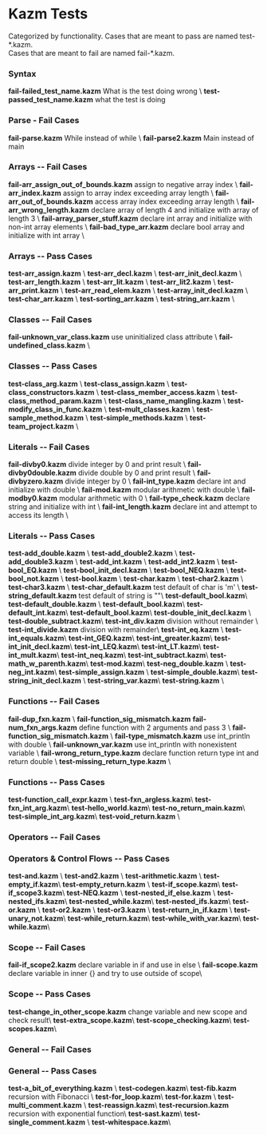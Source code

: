 # Kazm Tests 

Categorized by functionality. 
Cases that are meant to pass are named test-\*.kazm.\
Cases that are meant to fail are named fail-\*.kazm.

### Syntax

**fail-failed_test_name.kazm** What is the test doing wrong  \\
**test-passed_test_name.kazm** what the test is doing

### Parse - Fail Cases
**fail-parse.kazm** While instead of while \\
**fail-parse2.kazm** Main instead of main

### Arrays -- Fail Cases 
**fail-arr_assign_out_of_bounds.kazm** assign to negative array index \\
**fail-arr_index.kazm** assign to array index exceeding array length \\
**fail-arr_out_of_bounds.kazm** access array index exceeding array length \\
**fail-arr_wrong_length.kazm** declare array of length 4 and initialize with array of length 3 \\
**fail-array_parser_stuff.kazm** declare int array and initialize with non-int array elements \\
**fail-bad_type_arr.kazm** declare bool array and initialize with int array   \\

### Arrays -- Pass Cases
**test-arr_assign.kazm** \\
**test-arr_decl.kazm** \\
**test-arr_init_decl.kazm** \\
**test-arr_length.kazm** \\
**test-arr_lit.kazm** \\ 
**test-arr_lit2.kazm** \\
**test-arr_print.kazm** \\ 
**test-arr_read_elem.kazm** \\ 
**test-array_init_decl.kazm** \\
**test-char_arr.kazm** \\
**test-sorting_arr.kazm** \\
**test-string_arr.kazm** \\

### Classes -- Fail Cases 
**fail-unknown_var_class.kazm** use uninitialized class attribute \\
**fail-undefined_class.kazm** \\

### Classes -- Pass Cases 
**test-class_arg.kazm** \\
**test-class_assign.kazm** \\
**test-class_constructors.kazm** \\ 
**test-class_member_access.kazm** \\
**test-class_method_param.kazm** \\
**test-class_name_mangling.kazm** \\ 
**test-modify_class_in_func.kazm** \\
**test-mult_classes.kazm** \\ 
**test-sample_method.kazm** \\
**test-simple_methods.kazm** \\ 
**test-team_project.kazm** \\

### Literals -- Fail Cases
**fail-divby0.kazm** divide integer by 0 and print result \\
**fail-divby0double.kazm** divide double by 0 and print result \\
**fail-divbyzero.kazm** divide integer by 0 \\
**fail-int_type.kazm** declare int and initialize with double \\
**fail-mod.kazm** modular arithmetic with double \\
**fail-modby0.kazm** modular arithmetic with 0  \\
**fail-type_check.kazm** declare string and initialize with int \\
**fail-int_length.kazm** declare int and attempt to access its length \\ 

### Literals -- Pass Cases
**test-add_double.kazm** \\
**test-add_double2.kazm** \\
**test-add_double3.kazm** \\
**test-add_int.kazm** \\
**test-add_int2.kazm** \\
**test-bool_EQ.kazm** \\
**test-bool_init_decl.kazm** \\
**test-bool_NEQ.kazm** \\
**test-bool_not.kazm** \\
**test-bool.kazm** \\
**test-char.kazm** \\
**test-char2.kazm** \\
**test-char3.kazm** \\
**test-char_default.kazm** test default of char is 'm' \\
**test-string_default.kazm** test default of string is ""\\
**test-default_bool.kazm**\\
**test-default_double.kazm** \\
**test-default_bool.kazm**\\
**test-default_int.kazm**\\
**test-default_bool.kazm**\\
**test-double_init_decl.kazm** \\
**test-double_subtract.kazm**\\
**test-int_div.kazm** division without remainder \\
**test-int_divide.kazm** division with remainder\\
**test-int_eq.kazm** \\
**test-int_equals.kazm**\\ 
**test-int_GEQ.kazm**\\
**test-int_greater.kazm**\\
**test-int_init_decl.kazm**\\ 
**test-int_LEQ.kazm**\\
**test-int_LT.kazm**\\
**test-int_mult.kazm**\\
**test-int_neq.kazm**\\
**test-int_subtract.kazm**\\
**test-math_w_parenth.kazm**\\ 
**test-mod.kazm**\\
**test-neg_double.kazm**  \\
**test-neg_int.kazm**\\
**test-simple_assign.kazm** \\
**test-simple_double.kazm**\\ 
**test-string_init_decl.kazm** \\
**test-string_var.kazm**\\ 
**test-string.kazm** \\


### Functions -- Fail Cases
**fail-dup_fxn.kazm** \\
**fail-function_sig_mismatch.kazm**
**fail-num_fxn_args.kazm** define function with 2 arguments and pass 3 \\
**fail-function_sig_mismatch.kazm** \\
**fail-type_mismatch.kazm** use int_println with double \\
**fail-unknown_var.kazm** use int_println with nonexistent variable \\
**fail-wrong_return_type.kazm** declare function return type int and return double  \\
**test-missing_return_type.kazm** \\

### Functions -- Pass Cases
**test-function_call_expr.kazm**  \\
**test-fxn_argless.kazm**\\
**test-fxn_int_arg.kazm**\\
**test-hello_world.kazm**\\
**test-no_return_main.kazm**\\
**test-simple_int_arg.kazm**\\
**test-void_return.kazm** \\

### Operators -- Fail Cases

### Operators & Control Flows -- Pass Cases
**test-and.kazm**  \\
**test-and2.kazm** \\
**test-arithmetic.kazm**  \\
**test-empty_if.kazm**\\
**test-empty_return.kazm** \\
**test-if_scope.kazm**\\
**test-if_scope3.kazm**\\
**test-NEQ.kazm** \\
**test-nested_if_else.kazm**  \\
**test-nested_ifs.kazm**\\
**test-nested_while.kazm**\\
**test-nested_ifs.kazm**\\
**test-or.kazm** \\
**test-or2.kazm** \\
**test-or3.kazm** \\
**test-return_in_if.kazm** \\
**test-unary_not.kazm**\\
**test-while_return.kazm**\\
**test-while_with_var.kazm**\\
**test-while.kazm**\\

### Scope -- Fail Cases
**fail-if_scope2.kazm** declare variable in if and use in else \\
**fail-scope.kazm** declare variable in inner {} and try to use outside of scope\\

### Scope -- Pass Cases
**test-change_in_other_scope.kazm** change variable and new scope and check result\\
**test-extra_scope.kazm**\\
**test-scope_checking.kazm**\\
**test-scopes.kazm**\\

### General -- Fail Cases

### General -- Pass Cases
**test-a_bit_of_everything.kazm** \\
**test-codegen.kazm**\\
**test-fib.kazm** recursion with Fibonacci \\
**test-for_loop.kazm**\\
**test-for.kazm** \\
**test-multi_comment.kazm** \\
**test-reassign.kazm**\\
**test-recursion.kazm** recursion with exponential function\\
**test-sast.kazm**\\
**test-single_comment.kazm** \\
**test-whitespace.kazm**\\